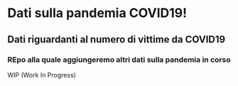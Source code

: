  Dati sulla pandemia COVID19!
 =======
 
Dati riguardanti al numero di vittime da COVID19
 -----------
  
 ### REpo alla quale aggiungeremo altri dati sulla pandemia in corso
  
WIP (Work In Progress)